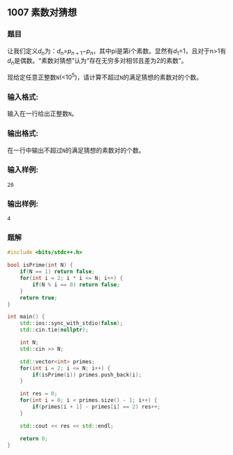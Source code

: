## 1007 素数对猜想

### 题目

让我们定义$d_n$为：$d_n$=$p_{n+1}$−$p_n$，其中pi是第i个素数。显然有$d_1$=1，且对于n>1有$d_n$是偶数。“素数对猜想”认为“存在无穷多对相邻且差为2的素数”。

现给定任意正整数`N`(<$10^5$)，请计算不超过`N`的满足猜想的素数对的个数。

### 输入格式:

输入在一行给出正整数`N`。

### 输出格式:

在一行中输出不超过`N`的满足猜想的素数对的个数。

### 输入样例:

```in
20
```

### 输出样例:

```out
4
```

### 题解

```C++
#include <bits/stdc++.h>

bool isPrime(int N) {
    if(N == 1) return false;
    for(int i = 2; i * i <= N; i++) {
        if(N % i == 0) return false;
    }
    return true;
}

int main() {
    std::ios::sync_with_stdio(false);
    std::cin.tie(nullptr);

    int N;
    std::cin >> N;

    std::vector<int> primes;
    for(int i = 2; i <= N; i++) {
        if(isPrime(i)) primes.push_back(i);
    }

    int res = 0;
    for(int i = 0; i < primes.size() - 1; i++) {
        if(primes[i + 1] - primes[i] == 2) res++;
    }

    std::cout << res << std::endl;

    return 0;
}

```

